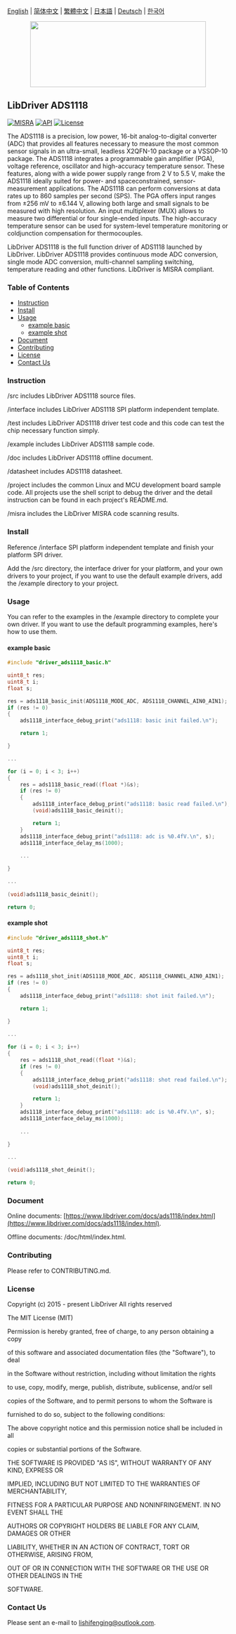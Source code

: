 [English](/README.md) | [ 简体中文](/README_zh-Hans.md) | [繁體中文](/README_zh-Hant.md) | [日本語](/README_ja.md) | [Deutsch](/README_de.md) | [한국어](/README_ko.md)

<div align=center>
<img src="/doc/image/logo.svg" width="400" height="150"/>
</div>

## LibDriver ADS1118

[![MISRA](https://img.shields.io/badge/misra-compliant-brightgreen.svg)](/misra/README.md) [![API](https://img.shields.io/badge/api-reference-blue.svg)](https://www.libdriver.com/docs/ads1118/index.html) [![License](https://img.shields.io/badge/license-MIT-brightgreen.svg)](/LICENSE)

The ADS1118 is a precision, low power, 16-bit analog-to-digital converter (ADC) that provides all features necessary to measure the most common sensor signals in an ultra-small, leadless X2QFN-10 package or a VSSOP-10 package. The ADS1118 integrates a programmable gain amplifier (PGA), voltage reference, oscillator and high-accuracy temperature sensor. These features, along with a wide power supply range from 2 V to 5.5 V, make the ADS1118 ideally suited for power- and spaceconstrained, sensor-measurement applications. The ADS1118 can perform conversions at data rates up to 860 samples per second (SPS). The PGA offers input ranges from ±256 mV to ±6.144 V, allowing both large and small signals to be measured with high resolution. An input multiplexer (MUX) allows to measure two differential or four single-ended inputs. The high-accuracy temperature sensor can be used for system-level temperature monitoring or coldjunction compensation for thermocouples.

LibDriver ADS1118 is the full function driver of ADS1118 launched by LibDriver. LibDriver ADS1118 provides continuous mode ADC conversion, single mode ADC conversion, multi-channel sampling switching, temperature reading and other functions. LibDriver is MISRA compliant.

### Table of Contents

  - [Instruction](#Instruction)
  - [Install](#Install)
  - [Usage](#Usage)
    - [example basic](#example-basic)
    - [example shot](#example-shot)
  - [Document](#Document)
  - [Contributing](#Contributing)
  - [License](#License)
  - [Contact Us](#Contact-Us)

### Instruction

/src includes LibDriver ADS1118 source files.

/interface includes LibDriver ADS1118 SPI platform independent template.

/test includes LibDriver ADS1118 driver test code and this code can test the chip necessary function simply.

/example includes LibDriver ADS1118 sample code.

/doc includes LibDriver ADS1118 offline document.

/datasheet includes ADS1118 datasheet.

/project includes the common Linux and MCU development board sample code. All projects use the shell script to debug the driver and the detail instruction can be found in each project's README.md.

/misra includes the LibDriver MISRA code scanning results.

### Install

Reference /interface SPI platform independent template and finish your platform SPI driver.

Add the /src directory, the interface driver for your platform, and your own drivers to your project, if you want to use the default example drivers, add the /example directory to your project.

### Usage

You can refer to the examples in the /example directory to complete your own driver. If you want to use the default programming examples, here's how to use them.

#### example basic

```C
#include "driver_ads1118_basic.h"

uint8_t res;
uint8_t i;
float s;

res = ads1118_basic_init(ADS1118_MODE_ADC, ADS1118_CHANNEL_AIN0_AIN1);
if (res != 0)
{
    ads1118_interface_debug_print("ads1118: basic init failed.\n");         

    return 1;

}

...

for (i = 0; i < 3; i++)
{
    res = ads1118_basic_read((float *)&s);
    if (res != 0)
    {
        ads1118_interface_debug_print("ads1118: basic read failed.\n");
        (void)ads1118_basic_deinit();

        return 1;
    }
    ads1118_interface_debug_print("ads1118: adc is %0.4fV.\n", s);
    ads1118_interface_delay_ms(1000);
    
    ...

}

...
    
(void)ads1118_basic_deinit();

return 0;
```

#### example shot

```C
#include "driver_ads1118_shot.h"

uint8_t res;
uint8_t i;
float s;

res = ads1118_shot_init(ADS1118_MODE_ADC, ADS1118_CHANNEL_AIN0_AIN1);
if (res != 0)
{
    ads1118_interface_debug_print("ads1118: shot init failed.\n");         

    return 1;

}

...
    
for (i = 0; i < 3; i++)
{
    res = ads1118_shot_read((float *)&s);
    if (res != 0)
    {
        ads1118_interface_debug_print("ads1118: shot read failed.\n");
        (void)ads1118_shot_deinit();

        return 1;
    }
    ads1118_interface_debug_print("ads1118: adc is %0.4fV.\n", s);
    ads1118_interface_delay_ms(1000);
    
    ...

}

...
    
(void)ads1118_shot_deinit();

return 0;
```

### Document

Online documents: [https://www.libdriver.com/docs/ads1118/index.html](https://www.libdriver.com/docs/ads1118/index.html).

Offline documents: /doc/html/index.html.

### Contributing

Please refer to CONTRIBUTING.md.

### License

Copyright (c) 2015 - present LibDriver All rights reserved



The MIT License (MIT) 



Permission is hereby granted, free of charge, to any person obtaining a copy

of this software and associated documentation files (the "Software"), to deal

in the Software without restriction, including without limitation the rights

to use, copy, modify, merge, publish, distribute, sublicense, and/or sell

copies of the Software, and to permit persons to whom the Software is

furnished to do so, subject to the following conditions: 



The above copyright notice and this permission notice shall be included in all

copies or substantial portions of the Software. 



THE SOFTWARE IS PROVIDED "AS IS", WITHOUT WARRANTY OF ANY KIND, EXPRESS OR

IMPLIED, INCLUDING BUT NOT LIMITED TO THE WARRANTIES OF MERCHANTABILITY,

FITNESS FOR A PARTICULAR PURPOSE AND NONINFRINGEMENT. IN NO EVENT SHALL THE

AUTHORS OR COPYRIGHT HOLDERS BE LIABLE FOR ANY CLAIM, DAMAGES OR OTHER

LIABILITY, WHETHER IN AN ACTION OF CONTRACT, TORT OR OTHERWISE, ARISING FROM,

OUT OF OR IN CONNECTION WITH THE SOFTWARE OR THE USE OR OTHER DEALINGS IN THE

SOFTWARE. 

### Contact Us

Please sent an e-mail to lishifenging@outlook.com.